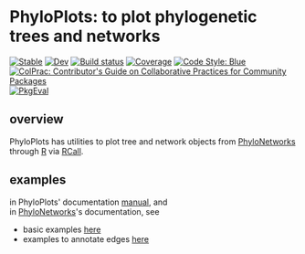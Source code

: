 # PhyloPlots: to plot phylogenetic trees and networks

[![Stable](https://img.shields.io/badge/docs-stable-blue.svg)](https://juliaphylo.github.io/PhyloPlots.jl/stable)
[![Dev](https://img.shields.io/badge/docs-dev-blue.svg)](https://juliaphylo.github.io/PhyloPlots.jl/dev)
[![Build status](https://github.com/juliaphylo/PhyloPlots.jl/workflows/CI/badge.svg?branch=master)](https://github.com/juliaphylo/PhyloPlots.jl/actions/workflows/ci.yml)
[![Coverage](https://codecov.io/gh/juliaphylo/PhyloPlots.jl/branch/master/graph/badge.svg)](https://codecov.io/gh/juliaphylo/PhyloPlots.jl)
[![Code Style: Blue](https://img.shields.io/badge/code%20style-blue-4495d1.svg)](https://github.com/invenia/BlueStyle)
[![ColPrac: Contributor's Guide on Collaborative Practices for Community Packages](https://img.shields.io/badge/ColPrac-Contributor's%20Guide-blueviolet)](https://github.com/SciML/ColPrac)
[![PkgEval](https://JuliaCI.github.io/NanosoldierReports/pkgeval_badges/P/PhyloPlots.svg)](https://JuliaCI.github.io/NanosoldierReports/pkgeval_badges/report.html)

## overview

PhyloPlots has utilities to plot tree and network objects
from [PhyloNetworks](https://github.com/juliaphylo/PhyloNetworks.jl)
through [R](https://www.r-project.org)
via [RCall](https://github.com/JuliaInterop/RCall.jl).

## examples

in PhyloPlots' documentation [manual](https://juliaphylo.github.io/PhyloPlots.jl/stable/man/getting_started/), and  
in [PhyloNetworks](http://juliaphylo.github.io/PhyloNetworks.jl/latest/)'s documentation, see
- basic examples
  [here](http://juliaphylo.github.io/PhyloNetworks.jl/latest/man/snaq_plot/#Network-Visualization-1)
- examples to annotate edges
  [here](http://juliaphylo.github.io/PhyloNetworks.jl/latest/man/bootstrap/#support-for-tree-edges)
